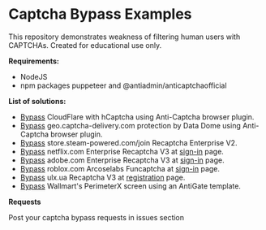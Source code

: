 # Captcha Bypass Examples
This repository demonstrates weakness of filtering human users with CAPTCHAs. Created for educational use only.

__Requirements:__
- NodeJS
- npm packages puppeteer and @antiadmin/anticaptchaofficial

__List of solutions:__
- [Bypass](https://github.com/MoterHaker/bypass-captcha-examples/blob/main/cloudflare.js) CloudFlare with hCaptcha using Anti-Captcha browser plugin.
- [Bypass](https://github.com/MoterHaker/bypass-captcha-examples/blob/main/geo.captcha.delivery.com.js) geo.captcha-delivery.com protection by Data Dome using Anti-Captcha browser plugin.
- [Bypass](https://github.com/MoterHaker/bypass-captcha-examples/blob/main/store.steam-powered.com.js) store.steam-powered.com/join Recaptcha Enterprise V2.
- [Bypass](https://github.com/MoterHaker/bypass-captcha-examples/blob/main/netflix.js) netflix.com Enterprise Recaptcha V3 at [sign-in](https://www.netflix.com/login) page.
- [Bypass](https://github.com/MoterHaker/bypass-captcha-examples/blob/main/adobe.js) adobe.com Enterprise Recaptcha V3 at [sign-in](https://auth.services.adobe.com/en_US/index.html) page.
- [Bypass](https://github.com/MoterHaker/bypass-captcha-examples/blob/main/roblox.js) roblox.com Arcoselabs Funcaptcha at [sign-in](https://www.roblox.com/newlogin) page.
- [Bypass](https://github.com/MoterHaker/bypass-captcha-examples/blob/main/olx.ua.js) ulx.ua Recaptcha V3 at [registration](https://www.olx.ua/account/#register) page.
- [Bypass](https://github.com/MoterHaker/bypass-captcha-examples/blob/main/perimeterx.js) Wallmart's PerimeterX screen using an AntiGate template.


__Requests__

Post your captcha bypass requests in issues section